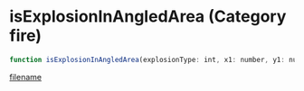 # isExplosionInAngledArea (Category fire)

```js
function isExplosionInAngledArea(explosionType: int, x1: number, y1: number, z1: number, x2: number, y2: number, z2: number, angle: number): boolean
```

[filename](isExplosionInAngledArea_m.md ':include')